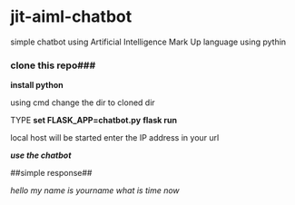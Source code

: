 # jit-aiml-chatbot
 simple chatbot using Artificial Intelligence Mark Up language using pythin

### clone this repo###

**install python**

using cmd change the dir to cloned dir

TYPE **set FLASK_APP=chatbot.py**
**flask run**

local host will be started 
enter the IP address in your url

***use the chatbot***

##simple response##

*hello*
*my name is yourname*
*what is time now*
